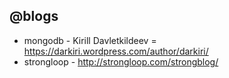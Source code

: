 ## @blogs
* mongodb - Kirill Davletkildeev = https://darkiri.wordpress.com/author/darkiri/
* strongloop - http://strongloop.com/strongblog/
